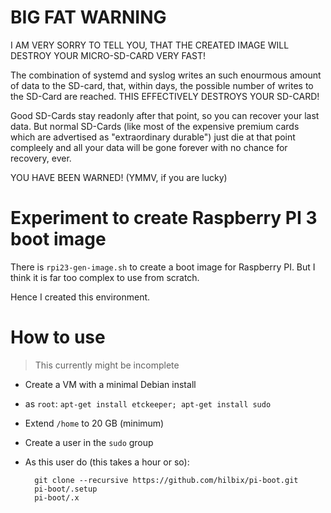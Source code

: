 # BIG FAT WARNING

I AM VERY SORRY TO TELL YOU, THAT THE CREATED IMAGE WILL DESTROY YOUR MICRO-SD-CARD VERY FAST!

The combination of systemd and syslog writes an such enourmous amount of data to the SD-card,
that, within days, the possible number of writes to the SD-Card are reached.
THIS EFFECTIVELY DESTROYS YOUR SD-CARD!

Good SD-Cards stay readonly after that point, so you can recover your last data.
But normal SD-Cards (like most of the expensive premium cards which are advertised as "extraordinary durable")
just die at that point compleely and all your data will be gone forever with no chance for recovery, ever.

YOU HAVE BEEN WARNED!  (YMMV, if you are lucky)

# Experiment to create Raspberry PI 3 boot image

There is `rpi23-gen-image.sh` to create a boot image for Raspberry PI.
But I think it is far too complex to use from scratch.

Hence I created this environment.

# How to use

> This currently might be incomplete

- Create a VM with a minimal Debian install
- as `root`: `apt-get install etckeeper; apt-get install sudo`
- Extend `/home` to 20 GB (minimum)
- Create a user in the `sudo` group
- As this user do (this takes a hour or so):

        git clone --recursive https://github.com/hilbix/pi-boot.git
        pi-boot/.setup
        pi-boot/.x

